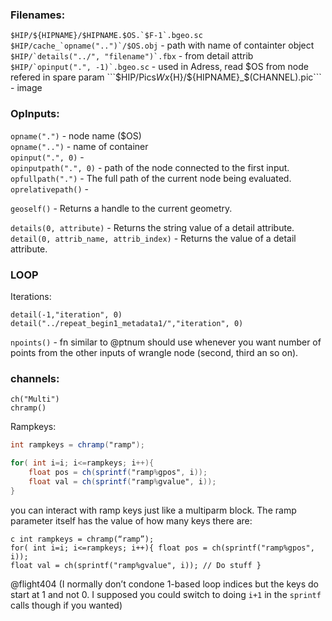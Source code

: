 ### Filenames:

```$HIP/${HIPNAME}/$HIPNAME.$OS.`$F-1`.bgeo.sc```   
```$HIP/cache_`opname("..")`/$OS.obj``` - path with name of containter object  
```$HIP/`details("../", "filename")`.fbx``` - from detail attrib  
```$HIP/`opinput(".", -1)`.bgeo.sc``` - used in Adress, read $OS from node refered in spare param   
```$HIP/Pics${W}x${H}/${HIPNAME}_$(CHANNEL).pic```  - image    

### OpInputs: 
`opname(".")` - node name ($OS)   
`opname("..")` - name of container   
`opinput(".", 0)` -    
`opinputpath(".", 0)` - path of the node connected to the first input.          
`opfullpath(".")` - The full path of the current node being evaluated.   
`oprelativepath()` -    

`geoself()` - Returns a handle to the current geometry.      
  
`details(0, attribute)` - Returns the string value of a detail attribute.  
`detail(0, attrib_name, attrib_index)` - Returns the value of a detail attribute.  

### LOOP
Iterations:
```
detail(-1,"iteration", 0)
detail("../repeat_begin1_metadata1/","iteration", 0)
```
`npoints()` - fn similar to @ptnum should use whenever you want number of points from the other inputs of wrangle node (second, third an so on).  


### channels:
`ch("Multi")`  
`chramp()`  

Rampkeys:  
```glsl 
int rampkeys = chramp("ramp");

for( int i=i; i<=rampkeys; i++){
    float pos = ch(sprintf("ramp%gpos", i));
    float val = ch(sprintf("ramp%gvalue", i));
}
```

 you can interact with ramp keys just like a multiparm block. The ramp parameter itself has the value of how many keys there are:

```
c int rampkeys = chramp(“ramp”);
for( int i=i; i<=rampkeys; i++){ float pos = ch(sprintf("ramp%gpos", i)); 
float val = ch(sprintf("ramp%gvalue", i)); // Do stuff }
```
@flight404 (I normally don’t condone 1-based loop indices but the keys do start at 1 and not 0. I supposed you could switch to doing `i+1` in the `sprintf` calls though if you wanted)  
